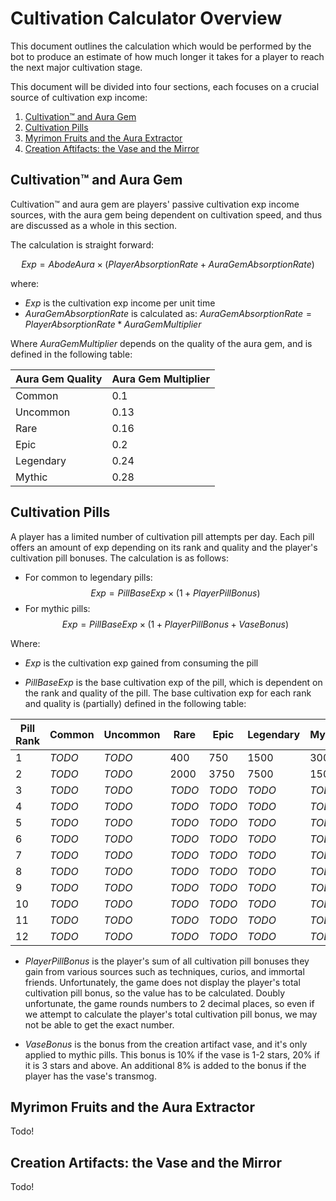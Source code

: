 # Cultivation Calculator Overview

This document outlines the calculation which would be performed by the bot to produce an estimate of how much longer it takes for a player to reach the next major cultivation stage.

This document will be divided into four sections, each focuses on a crucial source of cultivation exp income:
1. [Cultivation™ and Aura Gem](#cultivation-and-aura-gem)
2. [Cultivation Pills](#cultivation-pills)
3. [Myrimon Fruits and the Aura Extractor](#myrimon-fruits-and-the-aura-extractor)
4. [Creation Aftifacts: the Vase and the Mirror](#creation-artifacts-the-vase-and-the-mirror)

## Cultivation™ and Aura Gem

Cultivation™ and aura gem are players' passive cultivation exp income sources, with the aura gem being dependent on cultivation speed, and thus are discussed as a whole in this section. 

The calculation is straight forward:

$$ Exp = AbodeAura \times (PlayerAbsorptionRate + AuraGemAbsorptionRate) $$

where:
- $Exp$ is the cultivation exp income per unit time
- $AuraGemAbsorptionRate$ is calculated as: $AuraGemAbsorptionRate = PlayerAbsorptionRate * AuraGemMultiplier$

Where $AuraGemMultiplier$ depends on the quality of the aura gem, and is defined in the following table:

| Aura Gem Quality | Aura Gem Multiplier |
|------------------|---------------------|
| Common           | 0.1                 |
| Uncommon         | 0.13                |
| Rare             | 0.16                |
| Epic             | 0.2                 |
| Legendary        | 0.24                |
| Mythic           | 0.28                |

## Cultivation Pills

A player has a limited number of cultivation pill attempts per day. Each pill offers an amount of exp depending on its rank and quality and the player's cultivation pill bonuses. The calculation is as follows:
- For common to legendary pills:
$$ Exp = PillBaseExp \times (1 + PlayerPillBonus) $$
- For mythic pills:
$$ Exp = PillBaseExp \times (1 + PlayerPillBonus + VaseBonus) $$

Where:
- $Exp$ is the cultivation exp gained from consuming the pill

- $PillBaseExp$ is the base cultivation exp of the pill, which is dependent on the rank and quality of the pill. The base cultivation exp for each rank and quality is (partially) defined in the following table:

| Pill Rank | Common | Uncommon | Rare | Epic | Legendary | Mythic |
|-----------|--------|----------|------|------|-----------|--------|
| 1         | *TODO* | *TODO*   | 400  | 750  | 1500      | 3000   |
| 2         | *TODO* | *TODO*   | 2000 | 3750 | 7500      | 15000  |
| 3         | *TODO* | *TODO*   |*TODO*|*TODO*| *TODO*    | *TODO* |
| 4         | *TODO* | *TODO*   |*TODO*|*TODO*| *TODO*    | *TODO* |
| 5         | *TODO* | *TODO*   |*TODO*|*TODO*| *TODO*    | *TODO* |
| 6         | *TODO* | *TODO*   |*TODO*|*TODO*| *TODO*    | *TODO* |
| 7         | *TODO* | *TODO*   |*TODO*|*TODO*| *TODO*    | *TODO* |
| 8         | *TODO* | *TODO*   |*TODO*|*TODO*| *TODO*    | *TODO* |
| 9         | *TODO* | *TODO*   |*TODO*|*TODO*| *TODO*    | *TODO* |
| 10        | *TODO* | *TODO*   |*TODO*|*TODO*| *TODO*    | *TODO* |
| 11        | *TODO* | *TODO*   |*TODO*|*TODO*| *TODO*    | *TODO* |
| 12        | *TODO* | *TODO*   |*TODO*|*TODO*| *TODO*    | *TODO* |

- $PlayerPillBonus$ is the player's sum of all cultivation pill bonuses they gain from various sources such as techniques, curios, and immortal friends. Unfortunately, the game does not display the player's total cultivation pill bonus, so the value has to be calculated. Doubly unfortunate, the game rounds numbers to 2 decimal places, so even if we attempt to calculate the player's total cultivation pill bonus, we may not be able to get the exact number.

- $VaseBonus$ is the bonus from the creation artifact vase, and it's only applied to mythic pills. This bonus is 10% if the vase is 1-2 stars, 20% if it is 3 stars and above. An additional 8% is added to the bonus if the player has the vase's transmog.


## Myrimon Fruits and the Aura Extractor

Todo!

## Creation Artifacts: the Vase and the Mirror

Todo!
